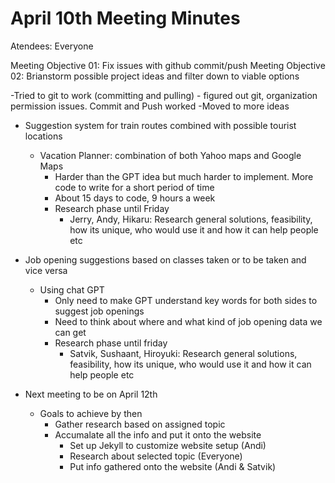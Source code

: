 # April 10th Meeting Minutes

Atendees: Everyone

Meeting Objective 01: Fix issues with github commit/push 
Meeting Objective 02: Brianstorm possible project ideas and filter down to viable options

-Tried to git to work (committing and pulling)
	- figured out git, organization permission issues. Commit and Push worked
-Moved to more ideas
  - Suggestion system for train routes combined with possible tourist locations
      - Vacation Planner: combination of both Yahoo maps and Google Maps
      	- Harder than the GPT idea but much harder to implement. More code to write for a short period of time
      	- About 15 days to code, 9 hours a week
      	- Research phase until Friday
          	- Jerry, Andy, Hikaru: Research general solutions, feasibility,  how its unique, who would use it and how it can help people etc
- Job opening suggestions based on classes taken or to be taken and vice versa
  - Using chat GPT
    - Only need to make GPT understand key words for both sides to suggest job openings
    - Need to think about where and what kind of job opening data we can get
    - Research phase until friday
         - Satvik, Sushaant, Hiroyuki: Research general solutions, feasibility,  how its unique, who would use it and how it can help people etc
     
- Next meeting to be on April 12th
	- Goals to achieve by then
 		- Gather research based on assigned topic
   		- Accumalate all the info and put it onto the website
     		- Set up Jekyll to customize website setup (Andi)
       		- Research about selected topic (Everyone)
        	- Put info gathered onto the website (Andi & Satvik)    	 
       
  

